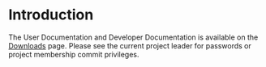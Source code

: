 # Introduction #

The User Documentation and Developer Documentation is available on the [Downloads](http://code.google.com/p/ndepics-redcross/downloads/list) page.  Please see the current project leader for passwords or project membership commit privileges.